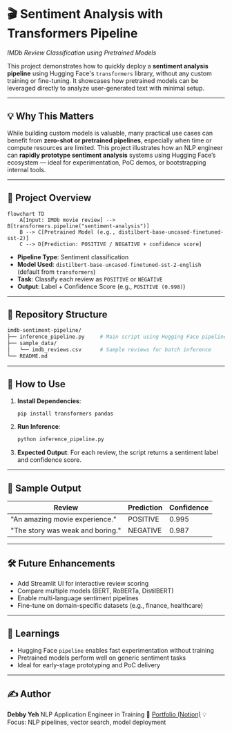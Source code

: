 # 🎬 Sentiment Analysis with Transformers Pipeline

*IMDb Review Classification using Pretrained Models*

This project demonstrates how to quickly deploy a **sentiment analysis pipeline** using Hugging Face's `transformers` library, without any custom training or fine-tuning. It showcases how pretrained models can be leveraged directly to analyze user-generated text with minimal setup.

---

## 💡 Why This Matters

While building custom models is valuable, many practical use cases can benefit from **zero-shot or pretrained pipelines**, especially when time or compute resources are limited. This project illustrates how an NLP engineer can **rapidly prototype sentiment analysis** systems using Hugging Face’s ecosystem — ideal for experimentation, PoC demos, or bootstrapping internal tools.

---

## 🧭 Project Overview

```mermaid
flowchart TD
    A[Input: IMDb movie review] --> B[transformers.pipeline("sentiment-analysis")]
    B --> C[Pretrained Model (e.g., distilbert-base-uncased-finetuned-sst-2)]
    C --> D[Prediction: POSITIVE / NEGATIVE + confidence score]
```

* **Pipeline Type**: Sentiment classification
* **Model Used**: `distilbert-base-uncased-finetuned-sst-2-english` (default from `transformers`)
* **Task**: Classify each review as `POSITIVE` or `NEGATIVE`
* **Output**: Label + Confidence Score (e.g., `POSITIVE (0.998)`)

---

## 📁 Repository Structure

```bash
imdb-sentiment-pipeline/
├── inference_pipeline.py     # Main script using Hugging Face pipeline
├── sample_data/
│   └── imdb_reviews.csv      # Sample reviews for batch inference
└── README.md
```

---

## 🚀 How to Use

1. **Install Dependencies**:

   ```bash
   pip install transformers pandas
   ```

2. **Run Inference**:

   ```bash
   python inference_pipeline.py
   ```

3. **Expected Output**:
   For each review, the script returns a sentiment label and confidence score.

---

## 🧪 Sample Output

| Review                           | Prediction | Confidence |
| -------------------------------- | ---------- | ---------- |
| "An amazing movie experience."   | POSITIVE   | 0.995      |
| "The story was weak and boring." | NEGATIVE   | 0.987      |

---

## 🛠 Future Enhancements

* Add Streamlit UI for interactive review scoring
* Compare multiple models (BERT, RoBERTa, DistilBERT)
* Enable multi-language sentiment pipelines
* Fine-tune on domain-specific datasets (e.g., finance, healthcare)

---

## 🧠 Learnings

* Hugging Face `pipeline` enables fast experimentation without training
* Pretrained models perform well on generic sentiment tasks
* Ideal for early-stage prototyping and PoC delivery

---

## ✍️ Author

**Debby Yeh**
NLP Application Engineer in Training
🔗 [Portfolio (Notion)](https://mango-mapusaurus-5df.notion.site/Debby-Yeh-Portfolio-1ca5118474d2801caa58de564fb53e38)
💡 Focus: NLP pipelines, vector search, model deployment

